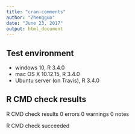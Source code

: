 ```yaml
---
title: "cran-comments"
author: "Zhengguo"
date: "June 23, 2017"
output: html_document
---
```


## Test environment
* windows 10, R 3.4.0
* mac OS X 10.12.15, R 3.4.0
* Ubuntu server (on Travis), R 3.4.0

## R CMD check results
R CMD check results
0 errors  0 warnings  0 notes

R CMD check succeeded 
